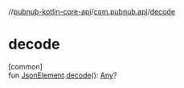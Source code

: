 //[pubnub-kotlin-core-api](../../index.md)/[com.pubnub.api](index.md)/[decode](decode.md)

# decode

[common]\
fun [JsonElement](-json-element/index.md).[decode](decode.md)(): [Any](https://kotlinlang.org/api/core/kotlin-stdlib/kotlin/-any/index.html)?
